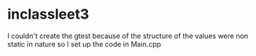 # inclassleet3
I couldn't create the gtest because of the structure of the values were non static in nature so I set up the code in Main.cpp
